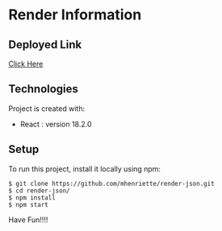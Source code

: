 # Render Information

## Deployed Link
[Click Here](https://warm-dragon-a44e77.netlify.app/)


## Technologies
Project is created with:
* React : version 18.2.0



## Setup
To run this project, install it locally using npm:

```
$ git clone https://github.com/mhenriette/render-json.git
$ cd render-json/
$ npm install
$ npm start
```

Have Fun!!!!
